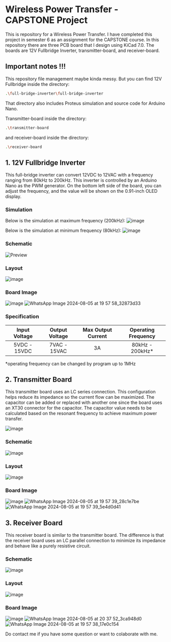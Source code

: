 # Wireless Power Transfer - CAPSTONE Project
This is repository for a Wireless Power Transfer. I have completed this project in semester 6 as an assignment for the CAPSTONE course. In this repository there are three PCB board that I design using KiCad 7.0. The boards are 12V Fullbridge Inverter, transmitter-board, and receiver-board. 
## Important notes !!!
This repository file management maybe kinda messy. But you can find 12V Fullbridge inside the directory:
```bash
.\full-bridge-inverter\full-bridge-inverter
```
That directory also includes Proteus simulation and source code for Arduino Nano.

Transmitter-board inside the directory:
```bash
.\transmitter-board
```
and receiver-board inside the directory:
```bash
.\receiver-board
```
## 1. 12V Fullbridge Inverter
This full-bridge inverter can convert 12VDC to 12VAC with a frequency ranging from 80kHz to 200kHz. This inverter is controlled by an Arduino Nano as the PWM generator. On the bottom left side of the board, you can adjust the frequency, and the value will be shown on the 0.91-inch OLED display.
### Simulation
Below is the simulation at maximum frequency (200kHz):
![image](https://github.com/user-attachments/assets/afc9e49a-46b2-4c7e-9c28-9b5b6cfe2198)

Below is the simulation at minimum frequency (80kHz):
![image](https://github.com/user-attachments/assets/82c85dc3-de97-45eb-b896-e2319ef05174)

### Schematic
![Preview](https://github.com/user-attachments/assets/31e1ac72-53bd-4ae8-9b04-e3bb2d53729e)

### Layout
![image](https://github.com/user-attachments/assets/5a9439ab-6a82-43c0-8e99-308c91e7b08e)

### Board Image
![image](https://github.com/user-attachments/assets/6c502590-a65c-4387-b915-ec994fec6f1c)
![WhatsApp Image 2024-08-05 at 19 57 58_32873d33](https://github.com/user-attachments/assets/036f6fcd-84ba-4ada-b16d-578c1fc10dec)

### Specification
| Input Voltage | Output Voltage | Max Output Current | Operating Frequency |
| :---: | :---: | :---: | :---: |
| 5VDC - 15VDC | 7VAC - 15VAC | 3A | 80kHz - 200kHz* |

*operating frequency can be changed by program up to 1MHz
## 2. Transmitter Board
This transmitter board uses an LC series connection. This configuration helps reduce its impedance so the current flow can be maximized. The capacitor can be added or replaced with another one since the board uses an XT30 connector for the capacitor. The capacitor value needs to be calculated based on the resonant frequency to achieve maximum power transfer.

![image](https://github.com/user-attachments/assets/30e67a79-52a8-4c15-bbc3-37252ab57ece)

### Schematic
![image](https://github.com/user-attachments/assets/5115ecc7-ddd4-4528-b692-6c4087b33575)

### Layout
![image](https://github.com/user-attachments/assets/8ad4de3a-b9e5-4369-8954-2d1eb7726096)

### Board Image
![image](https://github.com/user-attachments/assets/d9f1b366-c337-43ff-bc5b-23e2ef19633c)
![WhatsApp Image 2024-08-05 at 19 57 39_28c1e7be](https://github.com/user-attachments/assets/3aed65a4-a39d-446e-ab10-fcbc250b8e91)
![WhatsApp Image 2024-08-05 at 19 57 39_5e4d0d41](https://github.com/user-attachments/assets/e0e42941-6702-4dd9-92e6-f78114817e93)

## 3. Receiver Board
This receiver board is similar to the transmitter board. The difference is that the receiver board uses an LC parallel connection to minimize its impedance and behave like a purely resistive circuit.
### Schematic
![image](https://github.com/user-attachments/assets/2c330e94-dde6-4040-9238-a193823ad59b)

### Layout
![image](https://github.com/user-attachments/assets/65b319f4-6d3f-4dfa-a713-ed7fb8168611)

### Board Image
![image](https://github.com/user-attachments/assets/006d41a9-be1b-40c8-a733-dd52c77ccb6c)
![WhatsApp Image 2024-08-05 at 20 37 52_3ca948d0](https://github.com/user-attachments/assets/817a9dc8-1bd0-4250-a17a-59a39f7d4186)
![WhatsApp Image 2024-08-05 at 19 57 38_17e0c154](https://github.com/user-attachments/assets/29eada58-9809-4b87-b4fb-f76310aa7643)

Do contact me if you have some question or want to colaborate with me.

